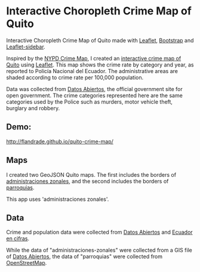 # Interactive Choropleth Crime Map of Quito

Interactive Choropleth Crime Map of Quito made with [Leaflet](http://leafletjs.com/), [Bootstrap](http://getbootstrap.com/) and [Leaflet-sidebar](https://github.com/Turbo87/leaflet-sidebar).

Inspired by the [NYPD Crime Map](https://maps.nyc.gov/crime/), I created an [interactive crime map of Quito](http://flandrade.github.io/quito-crime-map/) using [Leaflet](http://leafletjs.com/). This map shows the crime rate by category and year, as reported to Policía Nacional del Ecuador. The administrative areas are shaded according to crime rate per 100,000 population.

Data was collected from [Datos Abiertos](http://datosabiertos.quito.gob.ec/), the official government site for open government. The crime categories represented here are the same categories used by the Police such as murders, motor vehicle theft, burglary and robbery.

## Demo:

http://flandrade.github.io/quito-crime-map/

## Maps

I created two GeoJSON Quito maps. The first includes the borders of [administraciones zonales](https://github.com/flandrade/quito-crime-map/blob/master/data/zonales_quito.geojson), and the second includes the borders of [parroquias](https://github.com/flandrade/quito-crime-map/blob/master/data/parroquias_quito.geojson).  

This app uses 'administraciones zonales'.

## Data

Crime and population data were collected from [Datos Abiertos](http://datosabiertos.quito.gob.ec/) and [Ecuador en cifras](http://www.ecuadorencifras.gob.ec/informacion-censal-cantonal/).

While the data of "administraciones-zonales" were collected from a GIS file of [Datos Abiertos](http://datosabiertos.quito.gob.ec/), the data of "parroquias" were collected from [OpenStreetMap](http://wiki.openstreetmap.org/wiki/WikiProject_Ecuador).
